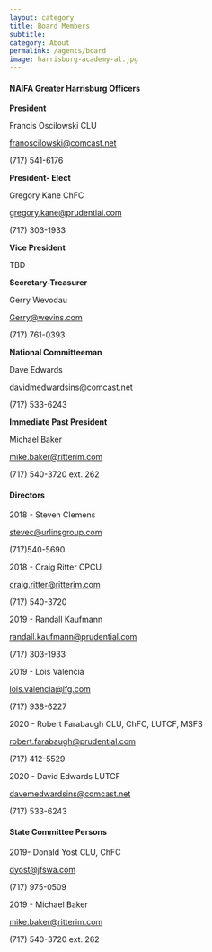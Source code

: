 ```yaml
---
layout: category
title: Board Members
subtitle: 
category: About
permalink: /agents/board
image: harrisburg-academy-al.jpg
---
```


#### NAIFA Greater Harrisburg Officers
**President** 

Francis Oscilowski CLU 

franoscilowski@comcast.net

(717) 541-6176  


**President- Elect** 

Gregory Kane ChFC  

gregory.kane@prudential.com

(717) 303-1933

**Vice President** 

TBD

**Secretary-Treasurer** 

Gerry Wevodau  

Gerry@wevins.com

(717) 761-0393

**National Committeeman** 

Dave Edwards

davidmedwardsins@comcast.net

(717) 533-6243

**Immediate Past President** 

Michael Baker

mike.baker@ritterim.com

(717) 540-3720 ext. 262

#### Directors
2018 - Steven Clemens 

stevec@urlinsgroup.com

(717)540-5690

2018 - Craig Ritter CPCU

craig.ritter@ritterim.com

(717) 540-3720

2019 - Randall Kaufmann 

randall.kaufmann@prudential.com

(717) 303-1933

2019 - Lois Valencia

lois.valencia@lfg.com

(717) 938-6227

2020 - Robert Farabaugh CLU, ChFC, LUTCF, MSFS

robert.farabaugh@prudential.com

(717) 412-5529

2020 - David Edwards LUTCF

davemedwardsins@comcast.net

(717) 533-6243

#### State Committee Persons

2019- Donald Yost CLU, ChFC

dyost@jfswa.com

(717) 975-0509

2019 - Michael Baker

mike.baker@ritterim.com

(717) 540-3720 ext. 262

